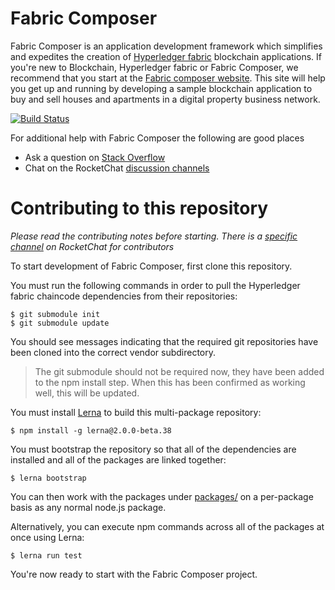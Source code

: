 # Fabric Composer

Fabric Composer is an application development framework which simplifies and expedites the creation of [Hyperledger fabric](https://hyperledger-fabric.readthedocs.io/en/latest/) blockchain applications. If you're new to Blockchain, Hyperledger fabric or Fabric Composer, we recommend that  you start at the [Fabric composer website](https://fabric-composer.github.io). This site will help you get up and running by developing a sample blockchain application to buy and sell houses and apartments in a digital property business network.

[![Build Status](https://travis-ci.org/fabric-composer/fabric-composer.svg?branch=master)](https://travis-ci.org/fabric-composer/fabric-composer)

For additional help with Fabric Composer the following are good places

- Ask a question on [Stack Overflow](http://stackoverflow.com/questions/tagged/fabric-composer)
- Chat on the RocketChat [discussion channels](https://chat.hyperledger.org/channel/fabric-composer)

# Contributing to this repository

*Please read the contributing notes before starting. There is a [specific channel](https://chat.hyperledger.org/channel/fabric-composer-dev) on RocketChat for contributors*

To start development of Fabric Composer, first clone this repository.

You must run the following commands in order to pull the Hyperledger fabric chaincode dependencies from their repositories:

    $ git submodule init
    $ git submodule update

You should see messages indicating that the required git repositories have been cloned into the correct vendor subdirectory.

> The git submodule should not be required now, they have been added to the npm install step. When this has been confirmed as working well, this will be updated.

You must install [Lerna](https://lernajs.io) to build this multi-package repository:

    $ npm install -g lerna@2.0.0-beta.38

You must bootstrap the repository so that all of the dependencies are installed and all of the packages are linked together:

    $ lerna bootstrap

You can then work with the packages under [packages/](packages/) on a per-package
basis as any normal node.js package.

Alternatively, you can execute npm commands across all of the packages at once using
Lerna:

    $ lerna run test

You're now ready to start with the Fabric Composer project.
